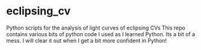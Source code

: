 # eclipsing_cv
Python scripts for the analysis of light curves of eclipsing CVs
This repo contains various bits of python code I used as I learned Python.
Its a bit of a mess. I will clear it out when I get a bit more confident in Python!

